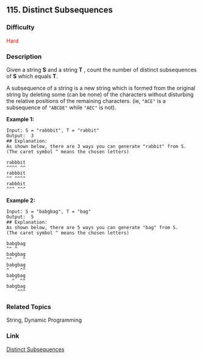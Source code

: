 ## 115. Distinct Subsequences
### Difficulty

 <font color=red>Hard</font>

### Description

Given a string **S** and a string **T** , count the number of distinct
subsequences of **S** which equals **T**.

A subsequence of a string is a new string which is formed from the original
string by deleting some (can be none) of the characters without disturbing the
relative positions of the remaining characters. (ie, `"ACE"` is a subsequence
of `"ABCDE"` while `"AEC"` is not).

**Example 1:**
            Input: S = "rabbbit", T = "rabbit"    Output:  3    ## Explanation:    As shown below, there are 3 ways you can generate "rabbit" from S.    (The caret symbol ^ means the chosen letters)        rabbbit    ^^^^ ^^    rabbbit    ^^ ^^^^    rabbbit    ^^^ ^^^    

**Example 2:**
            Input: S = "babgbag", T = "bag"    Output:  5    ## Explanation:    As shown below, there are 5 ways you can generate "bag" from S.    (The caret symbol ^ means the chosen letters)        babgbag    ^^ ^    babgbag    ^^    ^    babgbag    ^    ^^    babgbag      ^  ^^    babgbag        ^^^    


### Related Topics

String, Dynamic Programming


### Link
[Distinct Subsequences](https://leetcode.com/problems/distinct-subsequences)
